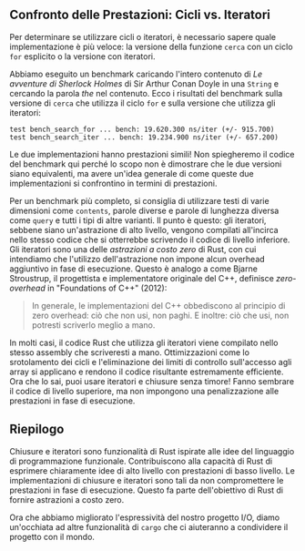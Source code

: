 ## Confronto delle Prestazioni: Cicli vs. Iteratori

Per determinare se utilizzare cicli o iteratori, è necessario sapere quale
implementazione è più veloce: la versione della funzione `cerca` con un ciclo `for` esplicito o la versione con iteratori.

Abbiamo eseguito un benchmark caricando l'intero contenuto di _Le avventure di
Sherlock Holmes_ di Sir Arthur Conan Doyle in una `String` e cercando la
parola _the_ nel contenuto. Ecco i risultati del benchmark sulla
versione di `cerca` che utilizza il ciclo `for` e sulla versione che utilizza gli iteratori:

```text
test bench_search_for ... bench: 19.620.300 ns/iter (+/- 915.700)
test bench_search_iter ... bench: 19.234.900 ns/iter (+/- 657.200)
```

Le due implementazioni hanno prestazioni simili! Non spiegheremo il
codice del benchmark qui perché lo scopo non è dimostrare che le due versioni
siano equivalenti, ma avere un'idea generale di come queste due implementazioni
si confrontino in termini di prestazioni.

Per un benchmark più completo, si consiglia di utilizzare testi di
varie dimensioni come `contents`, parole diverse e parole di lunghezza diversa
come `query` e tutti i tipi di altre varianti. Il punto è questo:
gli iteratori, sebbene siano un'astrazione di alto livello, vengono compilati all'incirca nello
stesso codice che si otterrebbe scrivendo il codice di livello inferiore. Gli iteratori sono una
delle _astrazioni a costo zero_ di Rust, con cui intendiamo che l'utilizzo dell'astrazione
non impone alcun overhead aggiuntivo in fase di esecuzione. Questo è analogo a come Bjarne
Stroustrup, il progettista e implementatore originale del C++, definisce
_zero-overhead_ in "Foundations of C++" (2012):

> In generale, le implementazioni del C++ obbediscono al principio di zero overhead: ciò che
> non usi, non paghi. E inoltre: ciò che usi, non potresti scriverlo
> meglio a mano.

In molti casi, il codice Rust che utilizza gli iteratori viene compilato nello stesso assembly che
scriveresti a mano. Ottimizzazioni come lo srotolamento dei cicli e l'eliminazione dei limiti
di controllo sull'accesso agli array si applicano e rendono il codice risultante estremamente efficiente. Ora che lo sai, puoi usare iteratori e chiusure senza timore!
Fanno sembrare il codice di livello superiore, ma non impongono una penalizzazione alle prestazioni in fase di esecuzione.

## Riepilogo

Chiusure e iteratori sono funzionalità di Rust ispirate alle idee del linguaggio di programmazione funzionale.
Contribuiscono alla capacità di Rust di esprimere chiaramente
idee di alto livello con prestazioni di basso livello. Le implementazioni di chiusure e
iteratori sono tali da non compromettere le prestazioni in fase di esecuzione. Questo fa parte dell'obiettivo
di Rust di fornire astrazioni a costo zero.

Ora che abbiamo migliorato l'espressività del nostro progetto I/O, diamo un'occhiata
ad altre funzionalità di `cargo` che ci aiuteranno a condividere il progetto con
il mondo.